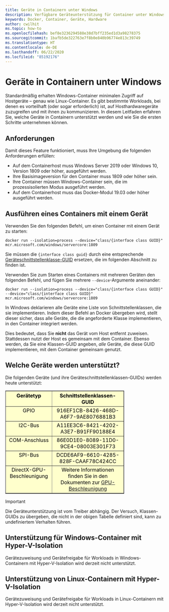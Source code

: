 ```yaml
---
title: Geräte in Containern unter Windows
description: Verfügbare Geräteunterstützung für Container unter Windows
keywords: Docker, Container, Geräte, Hardware
author: cwilhit
ms.topic: how-to
ms.openlocfilehash: bef8e3236294588e38d7bff235ed1d3a98278375
ms.sourcegitcommit: 1bafb5de322763e7f8b0e840b96774e813c39749
ms.translationtype: HT
ms.contentlocale: de-DE
ms.lasthandoff: 06/22/2020
ms.locfileid: "85192176"
---
```

# <a name="devices-in-containers-on-windows"></a>Geräte in Containern unter Windows

Standardmäßig erhalten Windows-Container minimalen Zugriff auf Hostgeräte – genau wie Linux-Container. Es gibt bestimmte Workloads, bei denen es vorteilhaft (oder sogar erforderlich) ist, auf Hosthardwaregeräte zuzugreifen und mit ihnen zu kommunizieren. In diesem Leitfaden erfahren Sie, welche Geräte in Containern unterstützt werden und wie Sie die ersten Schritte unternehmen können.

## <a name="requirements"></a>Anforderungen

Damit dieses Feature funktioniert, muss Ihre Umgebung die folgenden Anforderungen erfüllen:
- Auf dem Containerhost muss Windows Server 2019 oder Windows 10, Version 1809 oder höher, ausgeführt werden.
- Ihre Basisimageversion für den Container muss 1809 oder höher sein.
- Ihre Container müssen Windows-Container sein, die im prozessisolierten Modus ausgeführt werden.
- Auf dem Containerhost muss das Docker-Modul 19.03 oder höher ausgeführt werden.

## <a name="run-a-container-with-a-device"></a>Ausführen eines Containers mit einem Gerät

Verwenden Sie den folgenden Befehl, um einen Container mit einem Gerät zu starten:

```shell
docker run --isolation=process --device="class/{interface class GUID}" mcr.microsoft.com/windows/servercore:1809
```

Sie müssen die `{interface class guid}` durch eine entsprechende [Geräteschnittstellenklasse-GUID](https://docs.microsoft.com/windows-hardware/drivers/install/overview-of-device-interface-classes) ersetzen, die im folgenden Abschnitt zu finden ist.

Verwenden Sie zum Starten eines Containers mit mehreren Geräten den folgenden Befehl, und fügen Sie mehrere `--device`-Argumente aneinander:

```shell
docker run --isolation=process --device="class/{interface class GUID}" --device="class/{interface class GUID}" mcr.microsoft.com/windows/servercore:1809
```

In Windows deklarieren alle Geräte eine Liste von Schnittstellenklassen, die sie implementieren. Indem dieser Befehl an Docker übergeben wird, stellt dieser sicher, dass alle Geräte, die die angeforderte Klasse implementieren, in den Container integriert werden.

Dies bedeutet, dass Sie **nicht** das Gerät vom Host entfernt zuweisen. Stattdessen nutzt der Host es gemeinsam mit dem Container. Ebenso werden, da Sie eine Klassen-GUID angeben, _alle_ Geräte, die diese GUID implementieren, mit dem Container gemeinsam genutzt.

## <a name="what-devices-are-supported"></a>Welche Geräte werden unterstützt?

Die folgenden Geräte (und ihre Geräteschnittstellenklassen-GUIDs) werden heute unterstützt:

<table border="1" style="background-color:FFFFCC;border-collapse:collapse;border:1px solid FFCC00;color:000000;width:75%" cellpadding="5" cellspacing="5">
<thead>
<tr valign="top">
<th><center>Gerätetyp</center></th>
<th><center>Schnittstellenklassen-GUID</center></th>
</tr>
</thead>
<tbody>
<tr valign="top">
<td><center>GPIO</center></td>
<td><center>916EF1CB-8426-468D-A6F7-9AE8076881B3</center></td>
</tr>
<tr valign="top">
<td><center>I2C-Bus</center></td>
<td><center>A11EE3C6-8421-4202-A3E7-B91FF90188E4</center></td>
</tr>
<tr valign="top">
<td><center>COM-Anschluss</center></td>
<td><center>86E0D1E0-8089-11D0-9CE4-08003E301F73</center></td>
</tr>
<tr valign="top">
<td><center>SPI-Bus</center></td>
<td><center>DCDE6AF9-6610-4285-828F-CAAF78C424CC</center></td>
</tr>
<tr valign="top">
<td><center>DirectX-GPU-Beschleunigung</center></td>
<td><center>Weitere Informationen finden Sie in den Dokumenten zur <a href="https://docs.microsoft.com/virtualization/windowscontainers/deploy-containers/gpu-acceleration">GPU-Beschleunigung</a></center></td>
</tr>
</tbody>
</table>

> [!IMPORTANT]
> Die Geräteunterstützung ist vom Treiber abhängig. Der Versuch, Klassen-GUIDs zu übergeben, die nicht in der obigen Tabelle definiert sind, kann zu undefiniertem Verhalten führen.

## <a name="hyper-v-isolated-windows-container-support"></a>Unterstützung für Windows-Container mit Hyper-V-Isolation

Gerätezuweisung und Gerätefreigabe für Workloads in Windows-Containern mit Hyper-V-Isolation wird derzeit nicht unterstützt.

## <a name="hyper-v-isolated-linux-container-support"></a>Unterstützung von Linux-Containern mit Hyper-V-Isolation

Gerätezuweisung und Gerätefreigabe für Workloads in Linux-Containern mit Hyper-V-Isolation wird derzeit nicht unterstützt.
